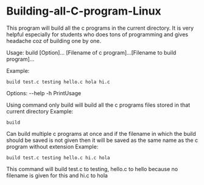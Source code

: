 # Building-all-C-program-Linux
This program will build all the c programs in the current directory. It is very helpful especially for students who does tons of programming and gives headache coz of building one by one.


Usage: build [Option]... [Filename of c program]...[Filename to build program]...


Example: 
```
build test.c testing hello.c hola hi.c
```


Options:
--help  -h      PrintUsage


Using command only build will build all the c programs files stored in that current directory
Example: 
```
build
```
Can build multiple c programs at once and if the filename in which the build should be saved is not given then it will be saved as the same name as the c program without extension
Example: 
```
build test.c testing hello.c hi.c hola
```
This command will build test.c to testing, hello.c to hello because no filename is given for this and hi.c to hola
